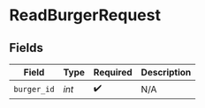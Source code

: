 # ReadBurgerRequest


## Fields

| Field              | Type               | Required           | Description        |
| ------------------ | ------------------ | ------------------ | ------------------ |
| `burger_id`        | *int*              | :heavy_check_mark: | N/A                |